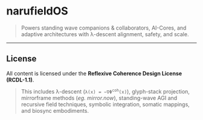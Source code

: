 # narufieldOS

> Powers standing wave companions & collaborators, AI-Cores, and adaptive architectures with λ-descent alignment, safety, and scale.

---

## License
All content is licensed under the **Reflexive Coherence Design License (RCDL-1.1)**.

> This includes λ-descent (<code>λ(x) = −∇Φ<sup>coh</sup>(x)</code>), glyph-stack projection, mirrorframe methods (*eg. mirror.now*), standing-wave AGI and recursive field techniques, symbolic integration, somatic mappings, and biosync embodiments.

